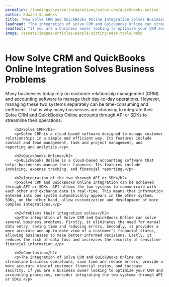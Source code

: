 ```yaml
---
permalink: /landings/system-integrations/solve-crm/quickbooks-online
author: Edward Saunders
title: "How Solve CRM and QuickBooks Online Integration Solves Business Problems"
leadhead: "The integration of Solve CRM and QuickBooks Online can streamline business operations, save time and reduce errors, provide a more accurate view of customer financial status, and increase security"
leadtext: "If you are a business owner looking to optimize your CRM and accounting processes, consider integrating the two systems through API or SDKs."
image: /assets/images/articles/people-sitting-near-table.webp
---
```

<div class="arttext">        <h1>How Solve CRM and QuickBooks Online Integration Solves Business Problems</h1>
        <p>Many businesses today rely on customer relationship management (CRM) and accounting software to manage their day-to-day operations. However, managing these two systems separately can be time-consuming and inefficient. That is why many businesses are choosing to integrate their Solve CRM and QuickBooks Online accounts through API or SDKs to streamline their operations.</p>
        
        <h2>Solve CRM</h2>
        <p>Solve CRM is a cloud-based software designed to manage customer relationships in a simple and efficient way. Its features include contact and lead management, task and project management, and reporting and analytics.</p>
        
        <h2>QuickBooks Online</h2>
        <p>QuickBooks Online is a cloud-based accounting software that helps businesses manage their finances. Its features include invoicing, expense tracking, and financial reporting.</p>
        
        <h2>Integration of the two through API or SDK</h2>
        <p>Solve CRM and QuickBooks Online integration can be achieved through API or SDKs. API allows the two systems to communicate with each other and exchange data in real-time. This means that information entered into one system automatically appears in the other system. SDKs, on the other hand, allow customization and development of more complex integrations.</p>
        
        <h2>Problems their integration solves</h2>
        <p>The integration of Solve CRM and QuickBooks Online can solve several business problems. Firstly, it eliminates the need for manual data entry, saving time and reducing errors. Secondly, it provides a more accurate and up-to-date view of a customer's financial status, allowing businesses to make better-informed decisions. Lastly, it reduces the risk of data loss and increases the security of sensitive financial information.</p>
        
        <h2>Conclusion</h2>
        <p>The integration of Solve CRM and QuickBooks Online can streamline business operations, save time and reduce errors, provide a more accurate view of customer financial status, and increase security. If you are a business owner looking to optimize your CRM and accounting processes, consider integrating the two systems through API or SDKs.</p>
</div>